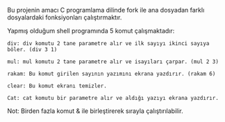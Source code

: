 Bu projenin amacı C programlama dilinde fork ile ana dosyadan farklı dosyalardaki fonksiyonları çalıştırmaktır.

Yapmış olduğum shell programında 5 komut çalışmaktadır:

	div: div komutu 2 tane parametre alır ve ilk sayıyı ikinci sayıya böler. (div 3 1)
	
	mul: mul komutu 2 tane parametre alır ve isayıları çarpar. (mul 2 3)	
	
	rakam: Bu komut girilen sayının yazımını ekrana yazdırır. (rakam 6)
	
	clear: Bu komut ekranı temizler.
	
	Cat: cat komutu bir parametre alır ve aldığı yazıyı ekrana yazdırır.
	
Not: Birden fazla komut & ile birleştirerek sırayla çalıştırılabilir.
